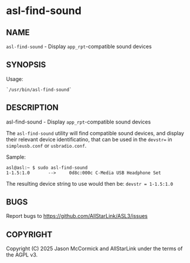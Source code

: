 # asl-find-sound

## NAME
`asl-find-sound` - Display `app_rpt`-compatible sound devices

## SYNOPSIS
Usage:

```
`/usr/bin/asl-find-sound`
```

## DESCRIPTION
asl-find-sound - Display `app_rpt`-compatible sound devices

The `asl-find-sound` utility will find compatible sound devices, and display their relevant device identificatino, that can be used in the `devstr=` in `simpleusb.conf` or `usbradio.conf`.

Sample:

```
asl@asl:~ $ sudo asl-find-sound
1-1.5:1.0       -->     0d8c:000c C-Media USB Headphone Set
```

The resulting device string to use would then be: `devstr = 1-1.5:1.0`

## BUGS
Report bugs to https://github.com/AllStarLink/ASL3/issues

## COPYRIGHT
Copyright (C) 2025 Jason McCormick and AllStarLink under the terms of the AGPL v3.
